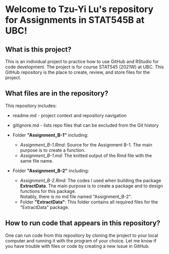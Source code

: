 # Welcome to Tzu-Yi Lu's repository for Assignments in STAT545B at UBC!

## What is this project?
This is an individual project to practice how to use GitHub and RStudio for code development. The project is for course STAT545 (2021W) at UBC. This GitHub repository is the place to create, review, and store files for the project.

## What files are in the repository?
This repository includes:
* readme.md - project context and repository navigation
* gitignore.md - lists repo files that can be excluded from the Git history

* Folder **"Assignment_B-1"** including: 
  - *Assignment_B-1.Rmd*: Source for the Assignment B-1. The main purpose is to create a function.
  - *Assignment_B-1.md*: The knitted output of the Rmd file with the same file name.

* Folder **"Assignment_B-2"** including: 
  - *Assignment_B-2.Rmd*: The codes I used when building the package **ExtractData**. 
                          The main purpose is to create a package and to design functions for this package.  
                          Notably, there is no md file named "Assignment_B-2".
  - Folder **"ExtractData"**: This folder contains all required files for the "ExtractData" package.


## How to run code that appears in this repository?
One can run code from this repository by cloning the project to your local computer and running it with the program of your choice. Let me know if you have trouble with files or code by creating a new issue in GitHub.
